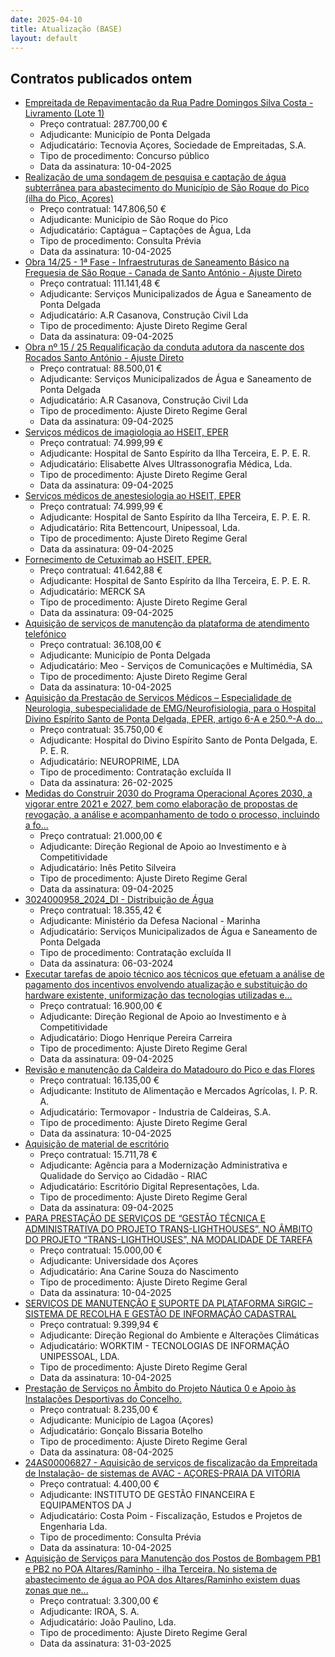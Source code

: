 ```yaml
---
date: 2025-04-10
title: Atualização (BASE)
layout: default
---
```

## Contratos publicados ontem

* [Empreitada de Repavimentação da Rua Padre Domingos Silva Costa - Livramento (Lote 1)](https://www.base.gov.pt/Base4/pt/detalhe/?type=contratos&id=11339424)
  * Preço contratual: 287.700,00 €
  * Adjudicante: Município de Ponta Delgada
  * Adjudicatário: Tecnovia Açores, Sociedade de Empreitadas, S.A.
  * Tipo de procedimento: Concurso público
  * Data da assinatura: 10-04-2025
* [Realização de uma sondagem de pesquisa e captação de água subterrânea para abastecimento do Município de São Roque do Pico (ilha do Pico, Açores)](https://www.base.gov.pt/Base4/pt/detalhe/?type=contratos&id=11340423)
  * Preço contratual: 147.806,50 €
  * Adjudicante: Município de São Roque do Pico
  * Adjudicatário: Captágua – Captações de Água, Lda
  * Tipo de procedimento: Consulta Prévia
  * Data da assinatura: 10-04-2025
* [Obra 14/25 - 1ª Fase - Infraestruturas de Saneamento Básico na Freguesia de São Roque - Canada de Santo António - Ajuste Direto](https://www.base.gov.pt/Base4/pt/detalhe/?type=contratos&id=11340493)
  * Preço contratual: 111.141,48 €
  * Adjudicante: Serviços Municipalizados de Água e Saneamento de Ponta Delgada
  * Adjudicatário: A.R Casanova, Construção Civil Lda
  * Tipo de procedimento: Ajuste Direto Regime Geral
  * Data da assinatura: 09-04-2025
* [Obra nº 15 / 25  Requalificação da conduta adutora da nascente dos Roçados  Santo António - Ajuste Direto](https://www.base.gov.pt/Base4/pt/detalhe/?type=contratos&id=11340008)
  * Preço contratual: 88.500,01 €
  * Adjudicante: Serviços Municipalizados de Água e Saneamento de Ponta Delgada
  * Adjudicatário: A.R Casanova, Construção Civil Lda
  * Tipo de procedimento: Ajuste Direto Regime Geral
  * Data da assinatura: 09-04-2025
* [Serviços médicos de imagiologia ao HSEIT, EPER](https://www.base.gov.pt/Base4/pt/detalhe/?type=contratos&id=11339678)
  * Preço contratual: 74.999,99 €
  * Adjudicante: Hospital de Santo Espírito da Ilha Terceira, E. P. E. R.
  * Adjudicatário: Elisabette Alves Ultrassonografia Médica, Lda.
  * Tipo de procedimento: Ajuste Direto Regime Geral
  * Data da assinatura: 09-04-2025
* [Serviços médicos de anestesiologia ao HSEIT, EPER](https://www.base.gov.pt/Base4/pt/detalhe/?type=contratos&id=11339368)
  * Preço contratual: 74.999,99 €
  * Adjudicante: Hospital de Santo Espírito da Ilha Terceira, E. P. E. R.
  * Adjudicatário: Rita Bettencourt, Unipessoal, Lda.
  * Tipo de procedimento: Ajuste Direto Regime Geral
  * Data da assinatura: 09-04-2025
* [Fornecimento de Cetuximab ao HSEIT, EPER.](https://www.base.gov.pt/Base4/pt/detalhe/?type=contratos&id=11340454)
  * Preço contratual: 41.642,88 €
  * Adjudicante: Hospital de Santo Espírito da Ilha Terceira, E. P. E. R.
  * Adjudicatário: MERCK SA
  * Tipo de procedimento: Ajuste Direto Regime Geral
  * Data da assinatura: 09-04-2025
* [Aquisição de serviços de manutenção da plataforma de atendimento telefónico](https://www.base.gov.pt/Base4/pt/detalhe/?type=contratos&id=11340675)
  * Preço contratual: 36.108,00 €
  * Adjudicante: Município de Ponta Delgada
  * Adjudicatário: Meo - Serviços de Comunicações e Multimédia, SA
  * Tipo de procedimento: Ajuste Direto Regime Geral
  * Data da assinatura: 10-04-2025
* [Aquisição da Prestação de Serviços Médicos – Especialidade de Neurologia, subespecialidade de EMG/Neurofisiologia, para o Hospital Divino Espírito Santo de Ponta Delgada, EPER, artigo 6-A e 250.º-A do...](https://www.base.gov.pt/Base4/pt/detalhe/?type=contratos&id=11340401)
  * Preço contratual: 35.750,00 €
  * Adjudicante: Hospital do Divino Espírito Santo de Ponta Delgada, E. P. E. R.
  * Adjudicatário: NEUROPRIME, LDA 
  * Tipo de procedimento: Contratação excluída II
  * Data da assinatura: 26-02-2025
* [Medidas do Construir 2030 do Programa Operacional Açores 2030, a vigorar entre 2021 e 2027, bem como elaboração de propostas de revogação, a análise e acompanhamento de todo o processo, incluindo a fo...](https://www.base.gov.pt/Base4/pt/detalhe/?type=contratos&id=11341201)
  * Preço contratual: 21.000,00 €
  * Adjudicante: Direção Regional de Apoio ao Investimento e à Competitividade
  * Adjudicatário: Inês Petito Silveira
  * Tipo de procedimento: Ajuste Direto Regime Geral
  * Data da assinatura: 09-04-2025
* [3024000958_2024_DI - Distribuição de Água](https://www.base.gov.pt/Base4/pt/detalhe/?type=contratos&id=11339465)
  * Preço contratual: 18.355,42 €
  * Adjudicante: Ministério da Defesa Nacional - Marinha
  * Adjudicatário: Serviços Municipalizados de Água e Saneamento de Ponta Delgada
  * Tipo de procedimento: Contratação excluída II
  * Data da assinatura: 06-03-2024
* [Executar tarefas de apoio técnico aos técnicos que efetuam a análise de pagamento dos incentivos envolvendo atualização e substituição do hardware existente, uniformização das tecnologias utilizadas e...](https://www.base.gov.pt/Base4/pt/detalhe/?type=contratos&id=11341220)
  * Preço contratual: 16.900,00 €
  * Adjudicante: Direção Regional de Apoio ao Investimento e à Competitividade
  * Adjudicatário: Diogo Henrique Pereira Carreira
  * Tipo de procedimento: Ajuste Direto Regime Geral
  * Data da assinatura: 09-04-2025
* [Revisão e manutenção da Caldeira do Matadouro do Pico e das Flores](https://www.base.gov.pt/Base4/pt/detalhe/?type=contratos&id=11341100)
  * Preço contratual: 16.135,00 €
  * Adjudicante: Instituto de Alimentação e Mercados Agrícolas, I. P. R. A.
  * Adjudicatário: Termovapor - Industria de Caldeiras, S.A.
  * Tipo de procedimento: Ajuste Direto Regime Geral
  * Data da assinatura: 10-04-2025
* [Aquisição de material de escritório](https://www.base.gov.pt/Base4/pt/detalhe/?type=contratos&id=11341107)
  * Preço contratual: 15.711,78 €
  * Adjudicante: Agência para a Modernização Administrativa e Qualidade do Serviço ao Cidadão - RIAC
  * Adjudicatário: Escritório Digital Representações, Lda.
  * Tipo de procedimento: Ajuste Direto Regime Geral
  * Data da assinatura: 09-04-2025
* [PARA PRESTAÇÃO DE SERVIÇOS DE “GESTÃO TÉCNICA E ADMINISTRATIVA DO PROJETO TRANS-LIGHTHOUSES”, NO ÂMBITO DO PROJETO “TRANS-LIGHTHOUSES”, NA MODALIDADE DE TAREFA](https://www.base.gov.pt/Base4/pt/detalhe/?type=contratos&id=11339917)
  * Preço contratual: 15.000,00 €
  * Adjudicante: Universidade dos Açores
  * Adjudicatário: Ana Carine Souza do Nascimento
  * Tipo de procedimento: Ajuste Direto Regime Geral
  * Data da assinatura: 10-04-2025
* [SERVIÇOS DE MANUTENÇÃO E SUPORTE DA PLATAFORMA SiRGIC – SISTEMA DE RECOLHA E GESTÃO DE INFORMAÇÃO CADASTRAL](https://www.base.gov.pt/Base4/pt/detalhe/?type=contratos&id=11341293)
  * Preço contratual: 9.399,94 €
  * Adjudicante: Direção Regional do Ambiente e Alterações Climáticas
  * Adjudicatário: WORKTIM - TECNOLOGIAS DE INFORMAÇÃO UNIPESSOAL, LDA.
  * Tipo de procedimento: Ajuste Direto Regime Geral
  * Data da assinatura: 10-04-2025
* [Prestação de Serviços no Âmbito do Projeto Náutica 0 e Apoio às Instalações Desportivas do Concelho.](https://www.base.gov.pt/Base4/pt/detalhe/?type=contratos&id=11341204)
  * Preço contratual: 8.235,00 €
  * Adjudicante: Município de Lagoa (Açores)
  * Adjudicatário: Gonçalo Bissaria Botelho
  * Tipo de procedimento: Ajuste Direto Regime Geral
  * Data da assinatura: 08-04-2025
* [24AS00006827 - Aquisição de serviços de fiscalização da Empreitada de Instalação- de sistemas de AVAC - AÇORES-PRAIA DA VITÓRIA](https://www.base.gov.pt/Base4/pt/detalhe/?type=contratos&id=11340778)
  * Preço contratual: 4.400,00 €
  * Adjudicante: INSTITUTO DE GESTÃO FINANCEIRA E EQUIPAMENTOS DA J
  * Adjudicatário: Costa Poim - Fiscalização, Estudos e Projetos de Engenharia Lda.
  * Tipo de procedimento: Consulta Prévia
  * Data da assinatura: 10-04-2025
* [Aquisição de Serviços para Manutenção dos Postos de Bombagem PB1 e PB2 no POA Altares/Raminho - ilha Terceira. 
No sistema de abastecimento de água ao POA dos Altares/Raminho existem duas zonas que ne...](https://www.base.gov.pt/Base4/pt/detalhe/?type=contratos&id=11340521)
  * Preço contratual: 3.300,00 €
  * Adjudicante: IROA, S. A.
  * Adjudicatário: João Paulino, Lda.
  * Tipo de procedimento: Ajuste Direto Regime Geral
  * Data da assinatura: 31-03-2025

